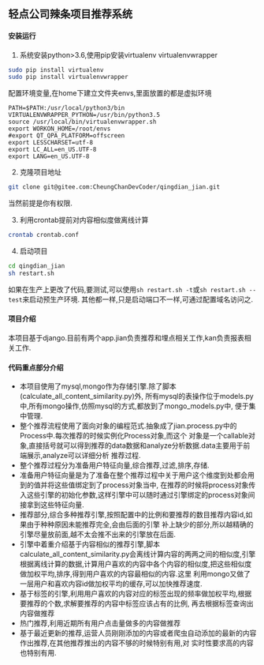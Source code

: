 ## 轻点公司辣条项目推荐系统
#### 安装运行
1. 系统安装python>3.6,使用pip安装virtualenv virtualenvwrapper
```bash
sudo pip install virtualenv
sudo pip install virtualenvwrapper
```
配置环境变量,在home下建立文件夹envs,里面放置的都是虚拟环境
```shell
PATH=$PATH:/usr/local/python3/bin
VIRTUALENVWRAPPER_PYTHON=/usr/bin/python3.5
source /usr/local/bin/virtualenvwrapper.sh
export WORKON_HOME=/root/envs
#export QT_QPA_PLATFORM=offscreen
export LESSCHARSET=utf-8
export LC_ALL=en_US.UTF-8
export LANG=en_US.UTF-8
```

2. 克隆项目地址
```bash
git clone git@gitee.com:CheungChanDevCoder/qingdian_jian.git
```
当然前提是你有权限.

3. 利用crontab提前对内容相似度做离线计算
```bash
crontab crontab.conf
```

4. 启动项目
```bash
cd qingdian_jian
sh restart.sh
```
如果在生产上更改了代码,要测试,可以使用```sh restart.sh -t```或```sh restart.sh --test```来启动预生产环境.
其他都一样,只是启动端口不一样,可通过配置域名访问之.
#### 项目介绍
 本项目基于django.目前有两个app.jian负责推荐和埋点相关工作,kan负责报表相关工作.
#### 代码重点部分介绍
- 本项目使用了mysql,mongo作为存储引擎.除了脚本(calculate_all_content_similarity.py)外,
所有mysql的表操作位于models.py中,所有mongo操作,仿照mysql的方式,都放到了mongo_models.py中,
便于集中管理.
- 整个推荐流程使用了面向对象的编程范式.抽象成了jian.process.py中的Process中.每次推荐的时候实例化Process对象,而这个
对象是一个callable对象,直接括号就可以得到推荐的data数据和analyze分析数据.data主要用于前端展示,analyze可以详细分析
推荐过程.
- 整个推荐过程分为准备用户特征向量,综合推荐,过滤,排序,存储.
- 准备用户特征向量是为了准备在整个推荐过程中关于用户这个维度到处都会用到的值并将这些值绑定到了process对象当中,
在推荐的时候将process对象传入这些引擎的初始化参数,这样引擎中可以随时通过引擎绑定的process对象间接拿到这些特征向量.
- 推荐部分,综合多种推荐引擎,按照配置中的比例和要推荐的数目推荐内容id,如果由于种种原因未能推荐完全,会由后面的引擎
补上缺少的部分,所以越精确的引擎尽量放前面,越不太会推不出来的引擎放在后面.
- 引擎中着重介绍基于内容相似的推荐引擎,脚本calculate_all_content_similarity.py会离线计算内容的两两之间的相似度,引擎
根据离线计算的数据,计算用户喜欢的内容中各个内容的相似度,把这些相似度做加权平均,排序,得到用户喜欢的内容最相似的内容.这里
利用mongo又做了一层用户和喜欢内容id做加权平均的缓存,可以加快推荐速度.
- 基于标签的引擎,利用用户喜欢的内容对应的标签出现的频率做加权平均,根据要推荐的个数,求解要推荐的内容中标签应该占有的比例,
再去根据标签查询出内容做推荐
- 热门推荐,利用近期所有用户点击量做多的内容做推荐
- 基于最近更新的推荐,运营人员刚刚添加的内容或者爬虫自动添加的最新的内容作出推荐,在其他推荐推出的内容不够的时候特别有用,对
实时性要求高的内容也特别有用.
